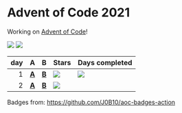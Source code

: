 # Advent of Code 2021

Working on [Advent of Code](https://adventofcode.com/)!

![](https://img.shields.io/badge/stars%20⭐-3-yellow) ![](https://img.shields.io/badge/days%20completed-1-red)

|  day | A                    | B                    | Stars                                                | Days completed                                           |
| ---: | :------------------- | :------------------- | :--------------------------------------------------- | :------------------------------------------------------- |
|    1 | [**A**](01a/main.go) | [**B**](01b/main.go) | ![](https://img.shields.io/badge/stars%20⭐-2-yellow) | ![](https://img.shields.io/badge/days%20completed-1-red) |
|    2 | [**A**](02a/main.go) | [**B**](02b/main.go) | ![](https://img.shields.io/badge/stars%20⭐-1-yellow) |                                                          |

Badges from: https://github.com/J0B10/aoc-badges-action